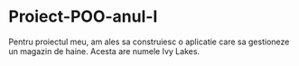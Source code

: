 # Proiect-POO-anul-I
Pentru proiectul meu, am ales sa construiesc o aplicatie care sa gestioneze un magazin de haine.
Acesta are numele Ivy Lakes.
